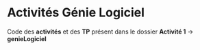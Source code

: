 # Activités Génie Logiciel

Code des **activités** et des **TP** présent dans le dossier **Activité 1** → **genieLogiciel**
